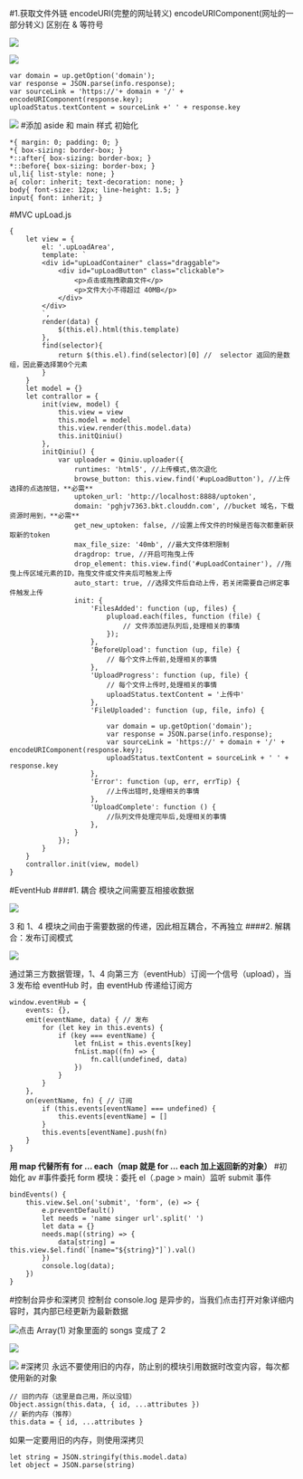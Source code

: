 #1.获取文件外链
encodeURI(完整的网址转义)
encodeURIComponent(网址的一部分转义)
区别在 & 等符号

![](https://upload-images.jianshu.io/upload_images/7094266-9e0890c5b2b9c5f7.png?imageMogr2/auto-orient/strip%7CimageView2/2/w/1240)

![](https://upload-images.jianshu.io/upload_images/7094266-3ab557597f56973e.png?imageMogr2/auto-orient/strip%7CimageView2/2/w/1240)
```
var domain = up.getOption('domain');
var response = JSON.parse(info.response);
var sourceLink = 'https://'+ domain + '/' + encodeURIComponent(response.key);
uploadStatus.textContent = sourceLink +' ' + response.key
```
![](https://upload-images.jianshu.io/upload_images/7094266-f1d141ae98914dd2.png?imageMogr2/auto-orient/strip%7CimageView2/2/w/1240)
#添加 aside 和 main 样式
初始化
```
*{ margin: 0; padding: 0; }
*{ box-sizing: border-box; }
*::after{ box-sizing: border-box; }
*::before{ box-sizing: border-box; }
ul,li{ list-style: none; }
a{ color: inherit; text-decoration: none; }
body{ font-size: 12px; line-height: 1.5; }
input{ font: inherit; }
```
#MVC
upLoad.js
```
{
    let view = {
        el: '.upLoadArea',
        template: `
        <div id="upLoadContainer" class="draggable">
            <div id="upLoadButton" class="clickable">
                <p>点击或拖拽歌曲文件</p>
                <p>文件大小不得超过 40MB</p>
            </div>
        </div>
        `,
        render(data) {
            $(this.el).html(this.template)
        },
        find(selector){
            return $(this.el).find(selector)[0] //  selector 返回的是数组，因此要选择第0个元素
        }
    }
    let model = {}
    let contrallor = {
        init(view, model) {
            this.view = view
            this.model = model
            this.view.render(this.model.data)
            this.initQiniu()
        },
        initQiniu() {
            var uploader = Qiniu.uploader({
                runtimes: 'html5', //上传模式,依次退化
                browse_button: this.view.find('#upLoadButton'), //上传选择的点选按钮，**必需**
                uptoken_url: 'http://localhost:8888/uptoken',
                domain: 'pghjv7363.bkt.clouddn.com', //bucket 域名，下载资源时用到，**必需**
                get_new_uptoken: false, //设置上传文件的时候是否每次都重新获取新的token
                max_file_size: '40mb', //最大文件体积限制
                dragdrop: true, //开启可拖曳上传
                drop_element: this.view.find('#upLoadContainer'), //拖曳上传区域元素的ID，拖曳文件或文件夹后可触发上传
                auto_start: true, //选择文件后自动上传，若关闭需要自己绑定事件触发上传
                init: {
                    'FilesAdded': function (up, files) {
                        plupload.each(files, function (file) {
                            // 文件添加进队列后,处理相关的事情
                        });
                    },
                    'BeforeUpload': function (up, file) {
                        // 每个文件上传前,处理相关的事情
                    },
                    'UploadProgress': function (up, file) {
                        // 每个文件上传时,处理相关的事情
                        uploadStatus.textContent = '上传中'
                    },
                    'FileUploaded': function (up, file, info) {

                        var domain = up.getOption('domain');
                        var response = JSON.parse(info.response);
                        var sourceLink = 'https://' + domain + '/' + encodeURIComponent(response.key);
                        uploadStatus.textContent = sourceLink + ' ' + response.key
                    },
                    'Error': function (up, err, errTip) {
                        //上传出错时,处理相关的事情
                    },
                    'UploadComplete': function () {
                        //队列文件处理完毕后,处理相关的事情
                    },
                }
            });
        }
    }
    contrallor.init(view, model)
}
```
#EventHub
####1. 耦合
模块之间需要互相接收数据

![](https://upload-images.jianshu.io/upload_images/7094266-38ddeaa2dd02476c.png?imageMogr2/auto-orient/strip%7CimageView2/2/w/1240)

3 和 1、4 模块之间由于需要数据的传递，因此相互耦合，不再独立
####2. 解耦合：发布订阅模式

![](https://upload-images.jianshu.io/upload_images/7094266-8007742b1c682cd4.png?imageMogr2/auto-orient/strip%7CimageView2/2/w/1240)

通过第三方数据管理，1、4 向第三方（eventHub）订阅一个信号（upload），当 3  发布给 eventHub 时，由 eventHub 传递给订阅方
```
window.eventHub = {
    events: {},
    emit(eventName, data) { // 发布
        for (let key in this.events) {
            if (key === eventName) {
                let fnList = this.events[key]
                fnList.map((fn) => {
                    fn.call(undefined, data)
                })
            }
        }
    },
    on(eventName, fn) { // 订阅
        if (this.events[eventName] === undefined) {
            this.events[eventName] = []
        }
        this.events[eventName].push(fn)
    }
}
```
**用 map 代替所有 for ... each（map 就是 for ... each 加上返回新的对象）**
#初始化 av
#事件委托
form 模块：委托 el（.page > main）监听 submit 事件
```
bindEvents() {
    this.view.$el.on('submit', 'form', (e) => {
        e.preventDefault()
        let needs = 'name singer url'.split(' ')
        let data = {}
        needs.map((string) => {
            data[string] = this.view.$el.find(`[name="${string}"]`).val()
        })
        console.log(data);
    })
}
```
#控制台异步和深拷贝
控制台 console.log 是异步的，当我们点击打开对象详细内容时，其内部已经更新为最新数据

![点击 Array(1) 对象里面的 songs 变成了 2](https://upload-images.jianshu.io/upload_images/7094266-14d97e75f4f0997c.png?imageMogr2/auto-orient/strip%7CimageView2/2/w/1240)


![](https://upload-images.jianshu.io/upload_images/7094266-4a6c7d45b5b4bb9c.png?imageMogr2/auto-orient/strip%7CimageView2/2/w/1240)

![](https://upload-images.jianshu.io/upload_images/7094266-1f50e6e965f9f6c2.png?imageMogr2/auto-orient/strip%7CimageView2/2/w/1240)
#深拷贝
永远不要使用旧的内存，防止别的模块引用数据时改变内容，每次都使用新的对象
```
// 旧的内存（这里是自己用，所以没错）
Object.assign(this.data, { id, ...attributes })
// 新的内存（推荐）
this.data = { id, ...attributes }
```
如果一定要用旧的内存，则使用深拷贝
```
let string = JSON.stringify(this.model.data)
let object = JSON.parse(string)
```
